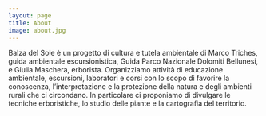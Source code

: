 ```yaml
---
layout: page
title: About
image: about.jpg
---
```


Balza del Sole è un progetto di cultura e tutela ambientale di Marco Triches, guida ambientale escursionistica, Guida Parco Nazionale Dolomiti Bellunesi, e Giulia Maschera, erborista. Organizziamo attività di educazione ambientale, escursioni, laboratori e corsi con lo scopo di favorire la conoscenza, l’interpretazione e la protezione della natura e degli ambienti rurali che ci circondano. In particolare ci proponiamo di divulgare le tecniche erboristiche, lo studio delle piante e la cartografia del territorio. 
